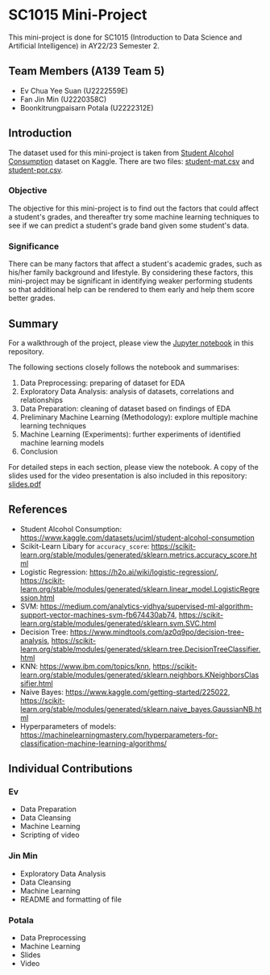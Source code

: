 # SC1015 Mini-Project
This mini-project is done for SC1015 (Introduction to Data Science and Artificial Intelligence) in AY22/23 Semester 2. 

## Team Members (A139 Team 5)
- Ev Chua Yee Suan (U2222559E)
- Fan Jin Min (U2220358C)
- Boonkitrungpaisarn Potala (U2222312E)

## Introduction
The dataset used for this mini-project is taken from [Student Alcohol Consumption](https://www.kaggle.com/datasets/uciml/student-alcohol-consumption) dataset on Kaggle. There are two files: [student-mat.csv](/student-mat.csv) and [student-por.csv](/student-por.csv).

### Objective
The objective for this mini-project is to find out the factors that could affect a student's grades, and thereafter try some machine learning techniques to see if we can predict a student's grade band given some student's data.

### Significance
There can be many factors that affect a student's academic grades, such as his/her family background and lifestyle. By considering these factors, this mini-project may be significant in identifying weaker performing students so that additional help can be rendered to them early and help them score better grades.

## Summary
For a walkthrough of the project, please view the [Jupyter notebook](/student_grades_prediction.ipynb) in this repository.

The following sections closely follows the notebook and summarises:
1. Data Preprocessing: preparing of dataset for EDA
2. Exploratory Data Analysis: analysis of datasets, correlations and relationships
3. Data Preparation: cleaning of dataset based on findings of EDA
4. Preliminary Machine Learning (Methodology): explore multiple machine learning techniques
5. Machine Learning (Experiments): further experiments of identified machine learning models
6. Conclusion

For detailed steps in each section, please view the notebook.
A copy of the slides used for the video presentation is also included in this repository: [slides.pdf](/slides.pdf)

## References
- Student Alcohol Consumption: https://www.kaggle.com/datasets/uciml/student-alcohol-consumption
- Scikit-Learn Libary for ```accuracy_score```: https://scikit-learn.org/stable/modules/generated/sklearn.metrics.accuracy_score.html
- Logistic Regression: https://h2o.ai/wiki/logistic-regression/, https://scikit-learn.org/stable/modules/generated/sklearn.linear_model.LogisticRegression.html
- SVM: https://medium.com/analytics-vidhya/supervised-ml-algorithm-support-vector-machines-svm-fb674430ab74, https://scikit-learn.org/stable/modules/generated/sklearn.svm.SVC.html
- Decision Tree: https://www.mindtools.com/az0q9po/decision-tree-analysis, https://scikit-learn.org/stable/modules/generated/sklearn.tree.DecisionTreeClassifier.html
- KNN: https://www.ibm.com/topics/knn, https://scikit-learn.org/stable/modules/generated/sklearn.neighbors.KNeighborsClassifier.html
- Naive Bayes: https://www.kaggle.com/getting-started/225022, https://scikit-learn.org/stable/modules/generated/sklearn.naive_bayes.GaussianNB.html
- Hyperparameters of models: https://machinelearningmastery.com/hyperparameters-for-classification-machine-learning-algorithms/

## Individual Contributions
### Ev
- Data Preparation
- Data Cleansing
- Machine Learning
- Scripting of video
### Jin Min
- Exploratory Data Analysis
- Data Cleansing
- Machine Learning
- README and formatting of file
### Potala
- Data Preprocessing
- Machine Learning
- Slides
- Video
